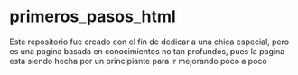 # primeros_pasos_html
Este repositorio fue creado con el fin de dedicar a una chica especial, pero es una pagina basada en conocimientos no tan profundos, pues la pagina esta siendo hecha por un principiante para ir mejorando poco a poco

